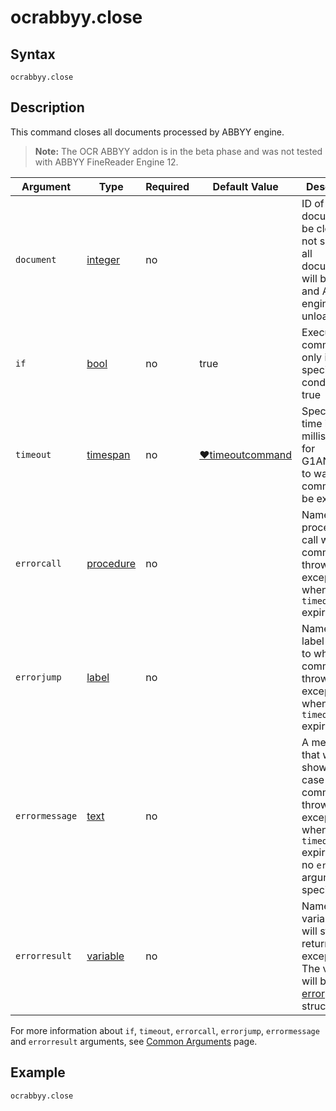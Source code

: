 # ocrabbyy.close

## Syntax

```G1ANT
ocrabbyy.close
```

## Description

This command closes all documents processed by ABBYY engine.

> **Note:** The OCR ABBYY addon is in the beta phase and was not tested with ABBYY FineReader Engine 12.

| Argument | Type | Required | Default Value | Description |
| -------- | ---- | -------- | ------------- | ----------- |
|`document`| [integer](../../G1ANT.Language/Structures/IntegerStructure.md) | no |  | ID of a document to be closed. If not specified, all documents will be closed and ABBYY engine unloaded |
| `if`           | [bool](../../G1ANT.Language/Structures/BooleanStructure.md) | no       | true                                                        | Executes the command only if a specified condition is true   |
| `timeout`      | [timespan](../../G1ANT.Language/Structures/TimeSpanStructure.md) | no       | [♥timeoutcommand](../../G1ANT.Addon.Core/Variables/TimeoutCommandVariable.md) | Specifies time in milliseconds for G1ANT.Robot to wait for the command to be executed |
| `errorcall`    | [procedure](../../G1ANT.Language/Structures/ProcedureStructure.md) | no       |                                                             | Name of a procedure to call when the command throws an exception or when a given `timeout` expires |
| `errorjump`    | [label](../../G1ANT.Language/Structures/LabelStructure.md) | no       |                                                             | Name of the label to jump to when the command throws an exception or when a given `timeout` expires |
| `errormessage` | [text](../../G1ANT.Language/Structures/TextStructure.md) | no       |                                                             | A message that will be shown in case the command throws an exception or when a given `timeout` expires, and no `errorjump` argument is specified |
| `errorresult`  | [variable](../../G1ANT.Language/Structures/VariableStructure.md) | no       |                                                             | Name of a variable that will store the returned exception. The variable will be of [error](../../G1ANT.Language/Structures/ErrorStructure.md) structure  |

For more information about `if`, `timeout`, `errorcall`, `errorjump`, `errormessage` and `errorresult` arguments, see [Common Arguments](../../../appendices/common-arguments.md) page.

## Example

```G1ANT
ocrabbyy.close
```
